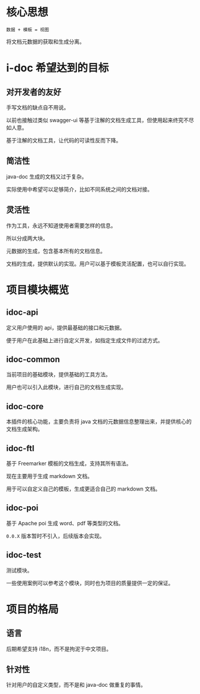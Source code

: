 # 核心思想

```
数据 + 模板 = 视图
```

将文档元数据的获取和生成分离。

# i-doc 希望达到的目标

## 对开发者的友好

手写文档的缺点自不用说。
 
以前也接触过类似 swagger-ui 等基于注解的文档生成工具，但使用起来终究不尽如人意。

基于注解的文档工具，让代码的可读性反而下降。

## 简洁性

java-doc 生成的文档又过于复杂。

实际使用中希望可以足够简介，比如不同系统之间的文档对接。

## 灵活性

作为工具，永远不知道使用者需要怎样的信息。

所以分成两大块。

元数据的生成，包含基本所有的文档信息。

文档的生成，提供默认的实现。用户可以基于模板灵活配置，也可以自行实现。




# 项目模块概览

## idoc-api

定义用户使用的 api，提供最基础的接口和元数据。

便于用户在此基础上进行自定义开发，如指定生成文件的过滤方式。

## idoc-common

当前项目的基础模块，提供基础的工具方法。

用户也可以引入此模块，进行自己的文档生成实现。

## idoc-core 

本插件的核心功能，主要负责将 java 文档的元数据信息整理出来，并提供核心的文档生成架构。

## idoc-ftl

基于 Freemarker 模板的文档生成，支持其所有语法。

现在主要用于生成 markdown 文档。

用于可以自定义自己的模板，生成更适合自己的 markdown 文档。

## idoc-poi

基于 Apache poi 生成 word、pdf 等类型的文档。

`0.0.X` 版本暂时不引入，后续版本会实现。

## idoc-test

测试模块。

一些使用案例可以参考这个模块，同时也为项目的质量提供一定的保证。

# 项目的格局

## 语言

后期希望支持 i18n，而不是拘泥于中文项目。

## 针对性

针对用户的自定义类型，而不是和 java-doc 做重复的事情。

